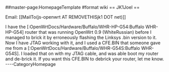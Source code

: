 \#\#master-page:HomepageTemplate \#format wiki == JK1Joel ==

Email: \[\[MailTo(js-openwrt AT REMOVETHISjk1 DOT net)\]\]

I have the \[:OpenWrtDocs/Hardware/Buffalo/WHR-HP-G54:Buffalo
WHR-HP-G54\] router that was running OpenWrt 0.9 (WhiteRussian) before I
managed to brick it by erroneously flashing the Linksys .bin version to
it. Now I have JTAG working with it, and I used a CFE.BIN that someone
gave me from a \[:OpenWrtDocs/Hardware/Buffalo/WHR-G54S:Buffalo
WHR-G54S\]. I loaded that on with my JTAG cable, and was able boot my
router and de-brick it. If you want this CFE.BIN to debrick your router,
let me know. ----CategoryHomepage
